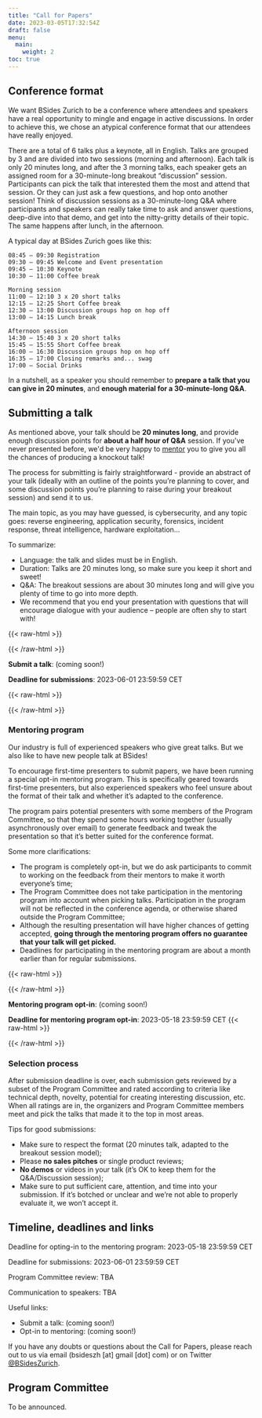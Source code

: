 ```yaml
---
title: "Call for Papers"
date: 2023-03-05T17:32:54Z
draft: false
menu:
  main:
    weight: 2
toc: true
---
```


## Conference format

We want BSides Zurich to be a conference where attendees and speakers have a
real opportunity to mingle and engage in active discussions. In order to achieve
this, we chose an atypical conference format that our attendees have really
enjoyed.

There are a total of 6 talks plus a keynote, all in English. Talks are grouped
by 3 and are divided into two sessions (morning and afternoon). Each talk is
only 20 minutes long, and after the 3 morning talks, each speaker gets an
assigned room for a 30-minute-long breakout “discussion” session. Participants
can pick the talk that interested them the most and attend that session. Or they
can just ask a few questions, and hop onto another session! Think of discussion
sessions as a 30-minute-long Q&A where participants and speakers can really take
time to ask and answer questions, deep-dive into that demo, and get into the
nitty-gritty details of their topic. The same happens after lunch, in the
afternoon.

A typical day at BSides Zurich goes like this:

```
08:45 – 09:30 Registration
09:30 – 09:45 Welcome and Event presentation
09:45 – 10:30 Keynote
10:30 – 11:00 Coffee break

Morning session
11:00 – 12:10 3 x 20 short talks
12:15 – 12:25 Short Coffee break
12:30 – 13:00 Discussion groups hop on hop off
13:00 – 14:15 Lunch break

Afternoon session
14:30 – 15:40 3 x 20 short talks
15:45 – 15:55 Short Coffee break
16:00 – 16:30 Discussion groups hop on hop off
16:35 – 17:00 Closing remarks and... swag
17:00 – Social Drinks
```

In a nutshell, as a speaker you should remember to **prepare a talk that you can
give in 20 minutes**, and **enough material for a 30-minute-long Q&A**.

## Submitting a talk

As mentioned above, your talk should be **20 minutes long**, and provide enough
discussion points for **about a half hour of Q&A** session. If you've never
presented before, we'd be very happy to [mentor](#mentoring-program) you to give
you all the chances of producing a knockout talk!

The process for submitting is fairly straightforward - provide an abstract of
your talk (ideally with an outline of the points you’re planning to cover, and
some discussion points you’re planning to raise during your breakout session)
and send it to us. <!-- TODO: EASYCHAIR / CPF PLATFORM -->

The main topic, as you may have guessed, is cybersecurity, and any topic goes:
reverse engineering, application security, forensics, incident response, threat
intelligence, hardware exploitation…

To summarize:

- Language: the talk and slides must be in English.
- Duration: Talks are 20 minutes long, so make sure you keep it short and sweet!
- Q&A: The breakout sessions are about 30 minutes long and will give you plenty
  of time to go into more depth.
- We recommend that you end your presentation with questions that will encourage
  dialogue with your audience – people are often shy to start with!

{{< raw-html >}}

<div class="bg-light-yellow ph4 pv1 ma4 bl b--yellow br3 bw3">
{{< /raw-html >}}

**Submit a talk**: (coming soon!)

**Deadline for submissions**: 2023-06-01 23:59:59 CET

{{< raw-html >}}

</div>
{{< /raw-html >}}

### Mentoring program

Our industry is full of experienced speakers who give great talks. But we also
like to have new people talk at BSides!

To encourage first-time presenters to submit papers, we have been running a
special opt-in mentoring program. This is specifically geared towards first-time
presenters, but also experienced speakers who feel unsure about the format of
their talk and whether it’s adapted to the conference.

The program pairs potential presenters with some members of the Program
Committee, so that they spend some hours working together (usually
asynchronously over email) to generate feedback and tweak the presentation so
that it’s better suited for the conference format.

Some more clarifications:

- The program is completely opt-in, but we do ask participants to commit to
  working on the feedback from their mentors to make it worth everyone’s time;
- The Program Committee does not take participation in the mentoring program
  into account when picking talks. Participation in the program will not be
  reflected in the conference agenda, or otherwise shared outside the Program
  Committee;
- Although the resulting presentation will have higher chances of getting
  accepted, **going through the mentoring program offers no guarantee that your
  talk will get picked.**
- Deadlines for participating in the mentoring program are about a month earlier
  than for regular submissions.

{{< raw-html >}}

<div class="bg-light-yellow ph4 pv1 ma4 bl b--yellow br3 bw3">
{{< /raw-html >}}

**Mentoring program opt-in**: (coming soon!)

**Deadline for mentoring program opt-in**: 2023-05-18 23:59:59 CET
{{< raw-html >}}

</div>
{{< /raw-html >}}

### Selection process

After submission deadline is over, each submission gets reviewed by a subset of
the Program Committee and rated according to criteria like technical depth,
novelty, potential for creating interesting discussion, etc. When all ratings
are in, the organizers and Program Committee members meet and pick the talks
that made it to the top in most areas.

Tips for good submissions:

- Make sure to respect the format (20 minutes talk, adapted to the breakout
  session model);
- Please **no sales pitches** or single product reviews;
- **No demos** or videos in your talk (it’s OK to keep them for the
  Q&A/Discussion session);
- Make sure to put sufficient care, attention, and time into your submission. If
  it’s botched or unclear and we’re not able to properly evaluate it, we won’t
  accept it.

<!-- TODO: COMMUNICATION TO SPEAKERS DATE -->

## Timeline, deadlines and links

Deadline for opting-in to the mentoring program: 2023-05-18 23:59:59 CET

Deadline for submissions: 2023-06-01 23:59:59 CET

Program Committee review: TBA

Communication to speakers: TBA

Useful links:

- Submit a talk: (coming soon!)
- Opt-in to mentoring: (coming soon!)

If you have any doubts or questions about the Call for Papers, please reach out
to us via email (bsideszh [at] gmail [dot] com) or on Twitter
[@BSidesZurich](https://twitter.com/BSidesZurich).

## Program Committee

To be announced.
